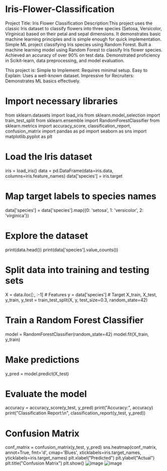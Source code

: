 # Iris-Flower-Classification
Project Title: Iris Flower Classification
Description:This project uses the classic Iris dataset to classify flowers into three species (Setosa, Versicolor, Virginica) based on their petal and sepal dimensions. It demonstrates basic machine learning principles and is simple enough for quick implementation.
Simple ML project classifying Iris species using Random Forest.
Built a machine learning model using Random Forest to classify Iris flower species.
Achieved an accuracy of over 90% on test data.
Demonstrated proficiency in Scikit-learn, data preprocessing, and model evaluation.

This project is:
Simple to Implement: Requires minimal setup.
Easy to Explain: Uses a well-known dataset.
Impressive for Recruiters: Demonstrates ML basics effectively.
# Import necessary libraries
from sklearn.datasets import load_iris
from sklearn.model_selection import train_test_split
from sklearn.ensemble import RandomForestClassifier
from sklearn.metrics import accuracy_score, classification_report, confusion_matrix
import pandas as pd
import seaborn as sns
import matplotlib.pyplot as plt

# Load the Iris dataset
iris = load_iris()
data = pd.DataFrame(data=iris.data, columns=iris.feature_names)
data['species'] = iris.target

# Map target labels to species names
data['species'] = data['species'].map({0: 'setosa', 1: 'versicolor', 2: 'virginica'})

# Explore the dataset
print(data.head())
print(data['species'].value_counts())

# Split data into training and testing sets
X = data.iloc[:, :-1]  # Features
y = data['species']  # Target
X_train, X_test, y_train, y_test = train_test_split(X, y, test_size=0.3, random_state=42)

# Train a Random Forest Classifier
model = RandomForestClassifier(random_state=42)
model.fit(X_train, y_train)

# Make predictions
y_pred = model.predict(X_test)

# Evaluate the model
accuracy = accuracy_score(y_test, y_pred)
print("Accuracy:", accuracy)
print("Classification Report:\n", classification_report(y_test, y_pred))

# Confusion Matrix
conf_matrix = confusion_matrix(y_test, y_pred)
sns.heatmap(conf_matrix, annot=True, fmt='d', cmap='Blues', xticklabels=iris.target_names, yticklabels=iris.target_names)
plt.xlabel("Predicted")
plt.ylabel("Actual")
plt.title("Confusion Matrix")
plt.show()
![image](https://github.com/user-attachments/assets/68c85259-4e5f-4f8b-83dc-8c393c8404d1)
![image](https://github.com/user-attachments/assets/6cdad9df-b4a7-44d3-82d4-7347929e9d68)

